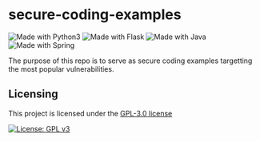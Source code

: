 # secure-coding-examples
![Made with Python3](https://img.shields.io/badge/python-3670A0?style=for-the-badge&logo=python&logoColor=ffdd54) ![Made with Flask](https://img.shields.io/badge/flask-%23000.svg?style=for-the-badge&logo=flask&logoColor=white) ![Made with Java](https://img.shields.io/badge/java-%23ED8B00.svg?style=for-the-badge&logo=openjdk&logoColor=white) ![Made with Spring](https://img.shields.io/badge/spring-%236DB33F.svg?style=for-the-badge&logo=spring&logoColor=white)

The purpose of this repo is to serve as secure coding examples targetting the most popular vulnerabilities.

## Licensing
This project is licensed under the [GPL-3.0 license](https://opensource.org/license/gpl-3-0)

[![License: GPL v3](https://img.shields.io/badge/License-GPLv3-blue.svg)](https://www.gnu.org/licenses/gpl-3.0)
